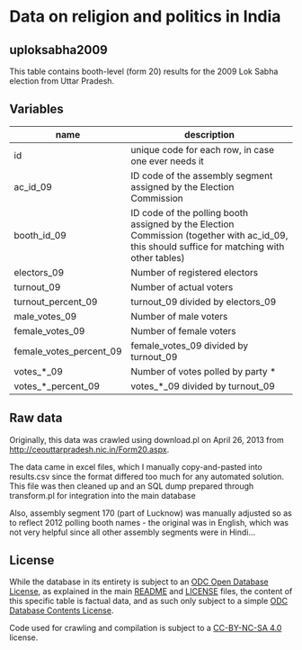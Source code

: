 # Data on religion and politics in India 

## uploksabha2009

This table contains booth-level (form 20) results for the 2009 Lok Sabha election from Uttar Pradesh.

## Variables

name | description
--- | ---
id | unique code for each row, in case one ever needs it
ac_id_09 | ID code of the assembly segment assigned by the Election Commission
booth_id_09 | ID code of the polling booth assigned by the Election Commission (together with ac_id_09, this should suffice for matching with other tables)
electors_09 | Number of registered electors
turnout_09 | Number of actual voters
turnout_percent_09 | turnout_09 divided by electors_09
male_votes_09 | Number of male voters
female_votes_09 | Number of female voters
female_votes_percent_09 | female_votes_09 divided by turnout_09
votes_*_09 | Number of votes polled by party *
votes_*_percent_09 | votes_*_09 divided by turnout_09

## Raw data

Originally, this data was crawled using download.pl on April 26, 2013 from http://ceouttarpradesh.nic.in/Form20.aspx.

The data came in excel files, which I manually copy-and-pasted into results.csv since the format differed too much for any automated solution. This file was then cleaned up and an SQL dump prepared through transform.pl for integration into the main database

Also, assembly segment 170 (part of Lucknow) was manually adjusted so as to reflect 2012 polling booth names - the original was in English, which was not very helpful since all other assembly segments were in Hindi...

## License

While the database in its entirety is subject to an [ODC Open Database License](http://opendatacommons.org/licenses/odbl/), as explained in the main [README](https://github.com/raphael-susewind/india-religion-politics/blob/master/README.md) and [LICENSE](https://github.com/raphael-susewind/india-religion-politics/blob/master/LICENSE.md) files, the content of this specific table is factual data, and as such only subject to a simple [ODC Database Contents License](http://opendatacommons.org/licenses/dbcl/).

Code used for crawling and compilation is subject to a [CC-BY-NC-SA 4.0](https://creativecommons.org/licenses/by-nc-sa/4.0/) license.
